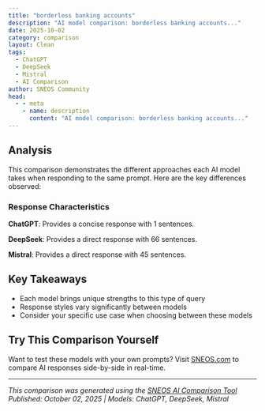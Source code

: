 ```yaml
---
title: "borderless banking accounts"
description: "AI model comparison: borderless banking accounts..."
date: 2025-10-02
category: comparison
layout: Clean
tags:
  - ChatGPT
  - DeepSeek
  - Mistral
  - AI Comparison
author: SNEOS Community
head:
  - - meta
    - name: description
      content: "AI model comparison: borderless banking accounts..."
---
```


<ChatComparison
  title="borderless banking accounts"
  prompt="borderless banking accounts"
  :responses='{
    "ChatGPT": "Error calling OpenAI API.",
    "DeepSeek": "Of course. \u0022Borderless banking accounts\u0022 refer to digital-first financial accounts designed to make managing money across different countries and currencies easier and cheaper.\n\nThey are a response to the high fees and slow processes of traditional international banking.\n\nHere\u2019s a comprehensive breakdown of what they are, how they work, key players, and things to consider.\n\n---\n\n### What is a Borderless Banking Account?\n\nAt its core, a borderless account is a multi-currency account that allows you to:\n*   **Hold multiple currencies** (e.g., USD, EUR, GBP, JPY) in one account.\n*   **Convert currencies** at the real, mid-market exchange rate (the rate you see on Google) with very low, transparent fees.\n*   **Send and receive money internationally** much faster and cheaper than with a traditional bank.\n*   **Get local bank details** in various countries, so you can get paid as if you had a local bank account there.\n\n### Key Features \u0026 How They Work\n\n1.  **Multi-Currency Wallets:**\n    *   Your account isn\u0027t just in one currency. It has separate \u0022wallets\u0022 or \u0022pockets\u0022 for each currency you hold. You can keep money in Euros, pay someone in US Dollars, and receive a salary in British Pounds\u2014all within the same app.\n\n2.  **International Transfers:**\n    *   **Low Fees:** Instead of the high wire transfer fees and poor exchange rates of traditional banks (which often include a 3-5% markup), borderless accounts typically charge a small, upfront percentage fee (e.g., 0.5%) or a flat fee.\n    *   **Speed:** Transfers are often completed within hours or a couple of days, compared to the 3-5 business days common with traditional international wires.\n\n3.  **Local Bank Details:**\n    *   This is a killer feature. The provider gives you unique bank account details for a specific country.\n    *   **Example:** If you have a US client, you can give them your US account number and routing number. They can pay you in USD via a local ACH transfer (which is often free for them), and the money lands directly in your USD wallet. No international wire is needed.\n\n4.  **Debit Cards:**\n    *   Most providers offer a debit card (physical or virtual) that you can use to spend in any currency you hold. If you have Euros in your account, you can pay in Euros with no fee. If you don\u0027t, it automatically converts your money at the real exchange rate.\n\n5.  **Digital-First Experience:**\n    *   These are primarily app-based services with sleek interfaces, real-time notifications, and easy-to-understand fee structures.\n\n---\n\n### Top Providers in the Market\n\n| Provider | Best For | Key Features | Notable Points |\n| :--- | :--- | :--- | :--- |\n| **Wise (formerly TransferWise)** | The All-Rounder | **True mid-market exchange rates**, local bank details in 10\u002B countries, debit card. | The original pioneer. Often considered the gold standard for transparency and cost-effectiveness for transfers and conversions. |\n| **Revolut** | Frequent Travelers \u0026 Power Users | Multi-currency accounts, stock/commodity trading, cryptocurrency exchange, budgeting tools. | Offers various subscription plans (free to premium) with different perks like travel insurance and higher fee-free exchange limits. |\n| **Payoneer** | Freelancers \u0026 E-commerce | Mass payouts, receiving payments from marketplaces like Amazon \u0026 Airbnb, integration with platforms. | Very popular with online sellers and freelancers working with large US/European companies. |\n| **N26** (in EU) / **Monzo** (in UK) | Everyday Banking (within their region) | Simple, fee-free domestic banking with some international features. | While primarily \u0022neobanks\u0022 for their home regions, they offer competitive international spending and withdrawal features. |\n\n---\n\n### Who Are They For?\n\nBorderless accounts are ideal for:\n*   **Freelancers \u0026 Remote Workers:** Getting paid by international clients without hefty wire transfer fees.\n*   **Frequent Travelers \u0026 Digital Nomads:** Spending money abroad without foreign transaction fees and getting the best exchange rate.\n*   **Expats \u0026 Immigrants:** Sending money back home to family quickly and affordably.\n*   **Online Shoppers:** Paying for goods in foreign currencies without your bank\u0027s markup.\n*   **Small Businesses \u0026 E-commerce Stores:** Managing international supplier payments and receiving customer payments from abroad.\n\n---\n\n### Pros and Cons\n\n#### **Advantages:**\n*   **Cost-Effective:** Drastically lower fees for international transactions.\n*   **Convenience:** Manage multiple currencies in one place.\n*   **Speed:** Faster international payments.\n*   **Transparency:** Clear, upfront fees with no hidden markups on exchange rates.\n*   **User-Friendly:** Modern apps and easy-to-use platforms.\n\n#### **Disadvantages and Considerations:**\n*   **Not a Full Replacement for a Traditional Bank:** They often lack certain services like mortgages, personal loans, investment advisory, or extensive branch networks.\n*   **Regulation and Insurance:** While most are regulated (e.g., Wise is regulated as an electronic money institution in various countries), deposit protection can be different from traditional banks. In the EU/UK, funds are \u0022safeguarded,\u0022 but it\u0027s not the same as the government-backed insurance like the US FDIC or UK FSCS. **Always check how your money is protected.**\n*   **Limits:** There can be limits on free ATM withdrawals, currency conversions, or transfer amounts.\n*   **Customer Support:** Can sometimes be slower or entirely digital (chat/email only) compared to a local bank branch.\n\n### Final Verdict\n\n**Borderless banking accounts are a powerful financial tool for a globalized world.** They solve a specific, painful, and expensive problem with traditional banking.\n\nFor most people, the best strategy is to use a **hybrid approach**:\n*   Keep your primary **traditional bank account** for your salary, local direct debits, loans, and in-person services.\n*   Use a **borderless account** specifically for all your international needs: receiving foreign payments, traveling, and sending money abroad.\n\nBefore choosing one, compare the fees, supported currencies, and specific features (like which local bank details they offer) to find the best fit for your lifestyle.",
    "Mistral": "Borderless banking accounts, often referred to as global or international banking accounts, are designed to facilitate financial transactions across different countries and currencies. These accounts are particularly useful for individuals and businesses that operate internationally, such as expatriates, freelancers, digital nomads, and companies with global operations. Here are some key features and benefits of borderless banking accounts:\n\n### Key Features:\n1. **Multi-Currency Support**: These accounts typically allow users to hold, send, and receive money in multiple currencies. This can help avoid currency conversion fees and exchange rate fluctuations.\n2. **Global Access**: Users can access their accounts from anywhere in the world, often through online banking platforms or mobile apps.\n3. **Low or No Fees**: Many borderless banking accounts offer competitive fee structures, including low or no fees for international transfers, ATM withdrawals, and currency exchanges.\n4. **Virtual and Physical Cards**: Some providers offer virtual and physical debit or credit cards that can be used globally, often with favorable exchange rates.\n5. **Integration with Financial Services**: These accounts may integrate with other financial services, such as investment platforms, insurance, and tax planning tools.\n6. **Security**: Advanced security features, including encryption, two-factor authentication, and fraud detection, are common to protect users\u0027 funds and personal information.\n\n### Benefits:\n1. **Cost Savings**: By avoiding traditional bank fees and unfavorable exchange rates, users can save money on international transactions.\n2. **Convenience**: The ability to manage finances from anywhere in the world provides flexibility and convenience, especially for those who travel frequently.\n3. **Transparency**: Many borderless banking accounts offer real-time updates and transparent fee structures, making it easier to track and manage finances.\n4. **Speed**: International transfers can often be completed more quickly compared to traditional banking methods.\n5. **Currency Management**: Holding multiple currencies can help users manage currency risk and take advantage of favorable exchange rates.\n\n### Popular Providers:\n1. **Revolut**: Offers multi-currency accounts, virtual and physical cards, and a range of financial services.\n2. **Wise (formerly TransferWise)**: Known for its competitive exchange rates and low fees for international transfers.\n3. **N26**: Provides a range of banking services, including multi-currency accounts and virtual cards.\n4. **Monzo**: Offers a user-friendly app and a range of financial management tools.\n5. **Monese**: Designed for expatriates and frequent travelers, offering multi-currency accounts and low fees.\n\n### Considerations:\n1. **Regulation**: Ensure the provider is regulated and complies with financial regulations in your country of residence.\n2. **Customer Support**: Check the availability and quality of customer support, especially if you need assistance with international transactions.\n3. **Fees and Limits**: Understand the fee structure and any limits on transactions, withdrawals, or account balances.\n4. **Security**: Verify the security measures in place to protect your account and personal information.\n\nBorderless banking accounts are becoming increasingly popular as globalization and digital nomadism continue to grow. They offer a convenient and cost-effective way to manage finances across borders, making them an attractive option for many individuals and businesses."
  }'
  published-date="08:50"
/>

## Analysis

This comparison demonstrates the different approaches each AI model takes when responding to the same prompt. Here are the key differences observed:

### Response Characteristics

**ChatGPT**: Provides a concise response with 1 sentences. 

**DeepSeek**: Provides a direct response with 66 sentences. 

**Mistral**: Provides a direct response with 45 sentences. 

## Key Takeaways

- Each model brings unique strengths to this type of query
- Response styles vary significantly between models
- Consider your specific use case when choosing between these models

## Try This Comparison Yourself

Want to test these models with your own prompts? Visit [SNEOS.com](https://sneos.com) to compare AI responses side-by-side in real-time.

---

*This comparison was generated using the [SNEOS AI Comparison Tool](https://sneos.com)*
*Published: October 02, 2025 | Models: ChatGPT, DeepSeek, Mistral*
